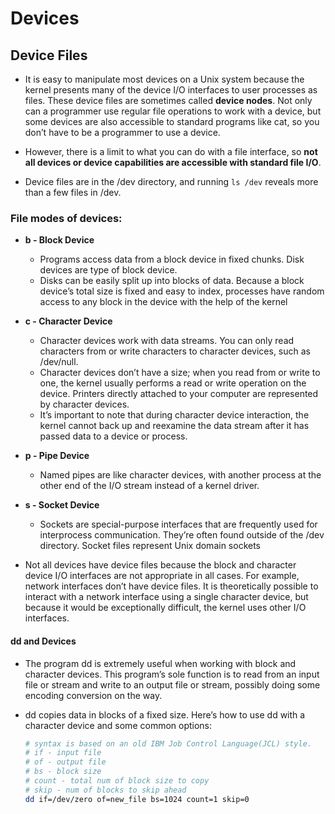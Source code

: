 # Devices
## Device Files

- It is easy to manipulate most devices on a Unix system because the kernel presents many of the device I/O interfaces to user processes as files. These device files are sometimes called __device nodes__. Not only can a programmer use regular file operations to work with a device, but some devices are also accessible to standard programs like cat, so you don’t have to be a programmer to use a device. 
- However, there is a limit to what you can do with a file interface, so __not all devices or device capabilities are accessible with standard file I/O__.

- Device files are in the /dev directory, and running `ls /dev` reveals more than a few files in /dev. 

### File modes of devices:
- **b - Block Device** 
    - Programs access data from a block device in fixed chunks. Disk devices are type of block device. 
    - Disks can be easily split up into blocks of data. Because a block device’s total size is fixed and easy to index, processes have random access to any block in the device with the help of the kernel
- **c - Character Device** 
    - Character devices work with data streams. You can only read characters from or write characters to character devices, such as /dev/null. 
    - Character devices don’t have a size; when you read from or write to one, the kernel usually performs a read or write operation on the device. Printers directly attached to your computer are represented by character devices. 
    - It’s important to note that during character device interaction, the kernel cannot back up and reexamine the data stream after it has passed data to a device or process.
- **p - Pipe Device** 
    - Named pipes are like character devices, with another process at the other end of the I/O stream instead of a kernel driver.
- **s - Socket Device** 
    - Sockets are special-purpose interfaces that are frequently used for interprocess communication. They’re often found outside of the /dev directory. Socket files represent Unix domain sockets


- Not all devices have device files because the block and character device I/O interfaces are not appropriate in all cases. For example, network interfaces don’t have device files. It is theoretically possible to interact with a network interface using a single character device, but because it would be exceptionally difficult, the kernel uses other I/O interfaces.

#### dd and Devices
- The program dd is extremely useful when working with block and character devices. This program’s sole function is to read from an input file or stream and write to an output file or stream, possibly doing some encoding conversion on the way.

- dd copies data in blocks of a fixed size. Here’s how to use dd with a character device and some common options:
    ```bash
    # syntax is based on an old IBM Job Control Language(JCL) style.
    # if - input file
    # of - output file
    # bs - block size
    # count - total num of block size to copy
    # skip - num of blocks to skip ahead 
    dd if=/dev/zero of=new_file bs=1024 count=1 skip=0
    ```
